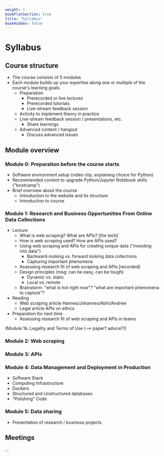 ```yaml
---
weight: 1
bookFlatSection: true
title: "Syllabus"
bookHidden: false
---
```


# Syllabus

## Course structure

- The course consists of 5 modules
- Each module builds up your expertise along one or multiple of the course's learning goals
    - Preparation
      - Prerecorded or live lectures
      - Prerecorded tutorials
      - Live-stream feedback session
    - Activity to implement theory in practice
    - Live-stream feedback session / presentations, etc.
      - Share learnings
    - Advanced content / hangout
      - Discuss advanced issues


## Module overview

### Module 0: Preparation before the course starts

- Software environment setup (video clip, explaining choice for Python)
- Recommended content to upgrade Python/Jupyter Notebook skills ("bootcamp")
- Brief overview about the course
  - Introduction to the website and its structure
  - Introduction to course

### Module 1: Research and Business Opportunities From Online Data Collections
- Lecture
  - What is web scraping? What are APIs? [the tech]
  - How is web scraping used? How are APIs used?
  - Using web scraping and APIs for creating unique data ("investing into data")
    - Backward-looking vs. forward looking data collections
    - Capturing important phenomena
  - Assessing research fit of web scraping and APIs [recorded]
  - Design principles (msg: can be easy, can be tough)
    - Dynamic vs. static
    - Local vs. remote
   - Brainstorm: "what is hot right now"? "what are important phenomena to capture"?
- Reading
  - Web scraping article Hannes/Johannes/Abhi/Andrew
  - Legal article APIs on ethics
- Preparation for next time
  - Assessing research fit of web scraping and APIs in teams

(Module 1b: Legality and Terms of Use (--> paper? advice?))

### Module 2: Web scraping

### Module 3: APIs

### Module 4: Data Management and Deployment in Production
  - Software Stack
  - Computing Infrastructure
  - Dockers
  - Structured and Unstructured databases
  - "Polishing" Code

### Module 5: Data sharing

- Presentation of research / business projects

## Meetings

...
